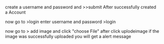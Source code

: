 <!-- first signin -->
create a username and password and >>submit
After successfully created a Account  

<!-- login -->
now go to >login  enter username and password >login 

<!--add a image -->
now go to > add image and click "choose File" 
after click uplodeimage if the image was successfully uploaded you will get a alert message
